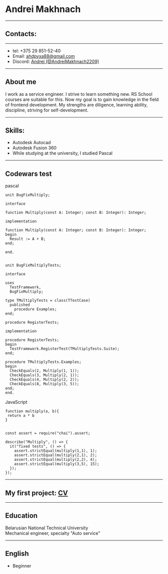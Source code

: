 
# **Andrei Makhnach**
****

## Contacts:
****
* tel: +375 29 851-52-40  
* Email: [ahdpyxa88@gmail.com](mailto:ahdpyxa88@mail.com)  
* Discord: [Andrei (@AndreiMakhnach2209)](https://discordapp.com/users/1120793615925510146/)  

****
## About me
I work as a service engineer. I strive to learn something new. RS School courses are suitable for this. Now my goal is to gain knowledge in the field of frontend development. 
My strengths are diligence, learning ability, discipline, striving for self-development.

****
## Skills:
* Autodesk Autocad
* Autodesk Fusion 360
* While studying at the university, I studied Pascal

****
## Codewars test

pascal

```
unit BugFixMultiply;

interface

function Multiply(const A: Integer; const B: Integer): Integer;

implementation

function Multiply(const A: Integer; const B: Integer): Integer;
begin
  Result := A + B;
end;

end.


unit BugFixMultiplyTests;

interface

uses
  TestFramework,
  BugFixMultiply;

type TMultiplyTests = class(TTestCase)
  published
    procedure Examples;
end;

procedure RegisterTests;

implementation

procedure RegisterTests;
begin
  TestFramework.RegisterTest(TMultiplyTests.Suite);
end;

procedure TMultiplyTests.Examples;
begin
  CheckEquals(2, Multiply(1, 1));
  CheckEquals(3, Multiply(2, 1));
  CheckEquals(4, Multiply(2, 2));
  CheckEquals(8, Multiply(3, 5)); 
end;
end. 

```

JavaScript

```
function multiply(a, b){
 return a * b
}


const assert = require("chai").assert;

describe("Multiply", () => {
  it("fixed tests", () => {
    assert.strictEqual(multiply(1,1), 1);
    assert.strictEqual(multiply(2,1), 2);
    assert.strictEqual(multiply(2,2), 4);
    assert.strictEqual(multiply(3,5), 15);   
  });
});

```
*****

## My first project: [CV](https://andreimakhnach2209.github.io/rsschool-cv/cv)

****
## Education 

Belarusian National Technical University  
Mechanical engineer, specialty "Auto service"

****
## English
 - Beginner
 